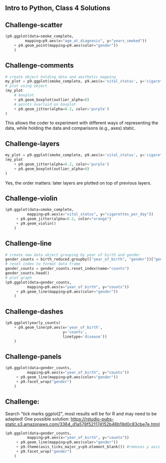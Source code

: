## Intro to Python, Class 4 Solutions

## Challenge-scatter

```python
(p9.ggplot(data=smoke_complete,
         mapping=p9.aes(x="age_at_diagnosis", y="years_smoked"))
    + p9.geom_point(mapping=p9.aes(color="gender"))
    )
```

## Challenge-comments

```python
# create object holding data and aesthetic mapping
my_plot = p9.ggplot(smoke_complete, p9.aes(x='vital_status', y='cigarettes_per_day'))
# plot using object
(my_plot 
    # boxplot
    + p9.geom_boxplot(outlier_alpha=0)
    # points overlaid on boxplot
    + p9.geom_jitter(alpha=0.2, color='purple')
)
```

This allows the coder to experiment with different ways of representing the data,
while holding the data and comparisons (e.g., axes) static.

## Challenge-layers

```python
my_plot = p9.ggplot(smoke_complete, p9.aes(x='vital_status', y='cigarettes_per_day'))
(my_plot 
    + p9.geom_jitter(alpha=0.2, color='purple')
    + p9.geom_boxplot(outlier_alpha=0)
)
```

Yes, the order matters:
later layers are plotted on top of previous layers.

## Challenge-violin

```python
(p9.ggplot(data=smoke_complete,
          mapping=p9.aes(x="vital_status", y="cigarettes_per_day"))
     + p9.geom_jitter(alpha=0.2, color="orange")
     + p9.geom_violin()
    )
```

## Challenge-line

```python
# create new data object grouping by year of birth and gender
gender_counts = birth_reduced.groupby(["year_of_birth", "gender"])["gender"].count()
# reset index to format data frame
gender_counts = gender_counts.reset_index(name="counts")
gender_counts.head()
# plot graph
(p9.ggplot(data=gender_counts,
          mapping=p9.aes(x="year_of_birth", y="counts"))
     + p9.geom_line(mapping=p9.aes(color="gender"))
    )
```

## Challenge-dashes 

```python
(p9.ggplot(yearly_counts)
    + p9.geom_line(p9.aes(x='year_of_birth',
                          y='counts',
                          linetype='disease'))
    )
```

## Challenge-panels

```python
(p9.ggplot(data=gender_counts,
          mapping=p9.aes(x="year_of_birth", y="counts"))
     + p9.geom_line(mapping=p9.aes(color="gender"))
     + p9.facet_wrap("gender")
    )
```

## Challenge: 

Search "tick marks ggplot2", most results will be for R and may need to be adapted!
One possible solution: https://rstudio-pubs-static.s3.amazonaws.com/3364_d1a578f521174152b46b19d0c83cbe7e.html

```python
(p9.ggplot(data=gender_counts,
          mapping=p9.aes(x="year_of_birth", y="counts"))
     + p9.geom_line(mapping=p9.aes(color="gender"))
     + p9.theme(axis_ticks_major_y=p9.element_blank()) #removes y axis ticks
     + p9.facet_wrap("gender")
    )
```
